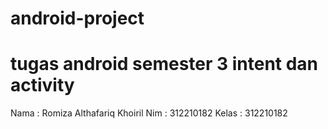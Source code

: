 # android-project
# tugas android semester 3 intent dan activity

Nama : Romiza Althafariq Khoiril
Nim  : 312210182
Kelas : 312210182

